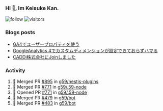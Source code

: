 ### Hi 👋, Im Keisuke Kan.

<!--
**9renpoto/9renpoto** is a ✨ _special_ ✨ repository because its `README.md` (this file) appears on your GitHub profile.

Here are some ideas to get you started:

- 🔭 I’m currently working on ...
- 🌱 I’m currently learning ...
- 👯 I’m looking to collaborate on ...
- 🤔 I’m looking for help with ...
- 💬 Ask me about ...
- 📫 How to reach me: ...
- 😄 Pronouns: ...
- ⚡ Fun fact: ...
-->

![follow](https://img.shields.io/github/followers/9renpoto?label=Follow&style=social)
![visitors](https://komarev.com/ghpvc/?username=9renpoto&label=Profile%20views&color=0e75b6&style=flat)

### Blogs posts

<!-- BLOG-POST-LIST:START -->
- [GA4でユーザープロパティを使う](https://9renpoto.dev/2021/02/21/google-analytics-4-user-properties/)
- [GoogleAnalytics 4でカスタムディメンションが設定できておらずハマる](https://9renpoto.dev/2021/02/13/google-analytics-4/)
- [CADDi株式会社にJoinしました](https://9renpoto.dev/2020/12/05/join/)
<!-- BLOG-POST-LIST:END -->

### Activity

<!--START_SECTION:activity-->
1. 🎉 Merged PR [#895](https://github.com/g59/nestjs-plugins/pull/895) in [g59/nestjs-plugins](https://github.com/g59/nestjs-plugins)
2. 🎉 Merged PR [#771](https://github.com/g59/.59-node/pull/771) in [g59/.59-node](https://github.com/g59/.59-node)
3. 💪 Opened PR [#771](https://github.com/g59/.59-node/pull/771) in [g59/.59-node](https://github.com/g59/.59-node)
4. 🎉 Merged PR [#479](https://github.com/g59/bot/pull/479) in [g59/bot](https://github.com/g59/bot)
5. 🎉 Merged PR [#483](https://github.com/g59/bot/pull/483) in [g59/bot](https://github.com/g59/bot)
<!--END_SECTION:activity-->

<!--START_SECTION:waka-->
<!--END_SECTION:waka-->